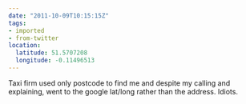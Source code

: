 ```yaml
---
date: "2011-10-09T10:15:15Z"
tags:
- imported
- from-twitter
location:
  latitude: 51.5707208
  longitude: -0.11496513
---
```

Taxi firm used only postcode to find me and despite my calling and explaining, went to the google lat/long rather than the address. Idiots.
